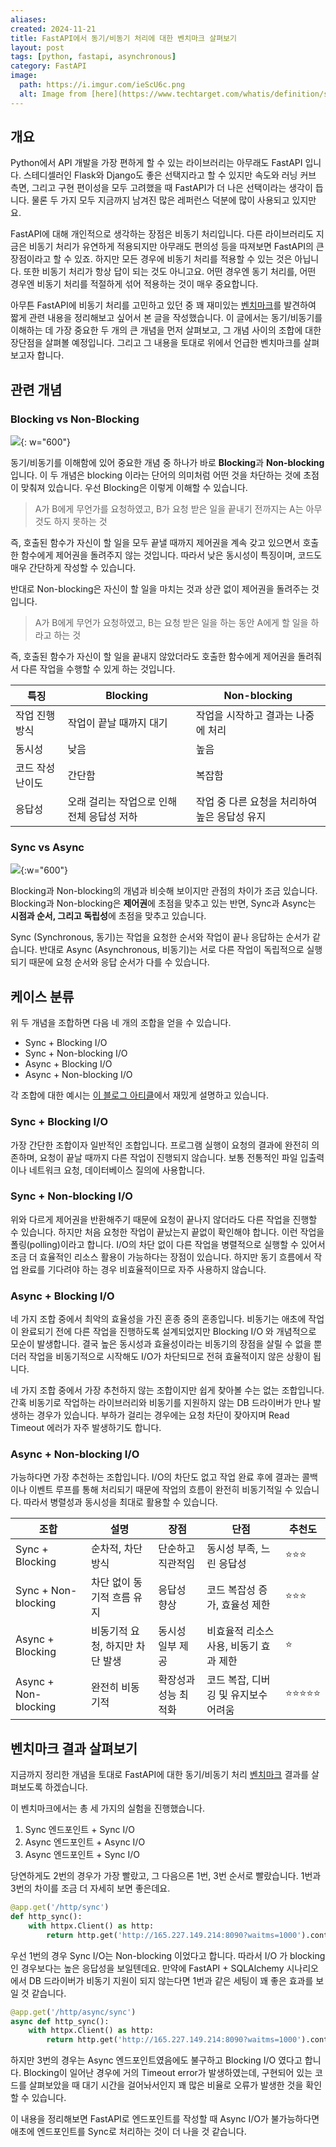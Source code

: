 ```yaml
---
aliases: 
created: 2024-11-21
title: FastAPI에서 동기/비동기 처리에 대한 벤치마크 살펴보기
layout: post
tags: [python, fastapi, asynchronous]
category: FastAPI
image:
  path: https://i.imgur.com/ieScU6c.png
  alt: Image from [here](https://www.techtarget.com/whatis/definition/synchronous-asynchronous-API)
---
```


## 개요

Python에서 API 개발을 가장 편하게 할 수 있는 라이브러리는 아무래도 FastAPI 입니다. 스테디셀러인 Flask와 Django도 좋은 선택지라고 할 수 있지만 속도와 러닝 커브 측면, 그리고 구현 편이성을 모두 고려했을 때 FastAPI가 더 나은 선택이라는 생각이 듭니다. 물론 두 가지 모두 지금까지 남겨진 많은 레퍼런스 덕분에 많이 사용되고 있지만요.

FastAPI에 대해 개인적으로 생각하는 장점은 비동기 처리입니다. 다른 라이브러리도 지금은 비동기 처리가 유연하게 적용되지만 아무래도 편의성 등을 따져보면 FastAPI의 큰 장점이라고 할 수 있죠. 하지만 모든 경우에 비동기 처리를 적용할 수 있는 것은 아닙니다. 또한 비동기 처리가 항상 답이 되는 것도 아니고요. 어떤 경우엔 동기 처리를, 어떤 경우엔 비동기 처리를 적절하게 섞어 적용하는 것이 매우 중요합니다.

아무튼 FastAPI에 비동기 처리를 고민하고 있던 중 꽤 재미있는 [벤치마크](https://github.com/Minibrams/fastapi-benchmark)를 발견하여 짧게 관련 내용을 정리해보고 싶어서 본 글을 작성했습니다. 이 글에서는 동기/비동기를 이해하는 데 가장 중요한 두 개의 큰 개념을 먼저 살펴보고, 그 개념 사이의 조합에 대한 장단점을 살펴볼 예정입니다. 그리고 그 내용을 토대로 위에서 언급한 벤치마크를 살펴보고자 합니다.

## 관련 개념

### Blocking vs Non-Blocking

![](https://i.imgur.com/LDs1aiq.png){: w="600"}

동기/비동기를 이해함에 있어 중요한 개념 중 하나가 바로 **Blocking**과 **Non-blocking** 입니다. 이 두 개념은 blocking 이라는 단어의 의미처럼 어떤 것을 차단하는 것에 초점이 맞춰져 있습니다. 우선 Blocking은 이렇게 이해할 수 있습니다.

> A가 B에게 무언가를 요청하였고, B가 요청 받은 일을 끝내기 전까지는 A는 아무 것도 하지 못하는 것

즉, 호출된 함수가 자신이 할 일을 모두 끝낼 때까지 제어권을 계속 갖고 있으면서 호출한 함수에게 제어권을 돌려주지 않는 것입니다. 따라서 낮은 동시성이 특징이며, 코드도 매우 간단하게 작성할 수 있습니다.

반대로 Non-blocking은 자신이 할 일을 마치는 것과 상관 없이 제어권을 돌려주는 것입니다.

> A가 B에게 무언가 요청하였고, B는 요청 받은 일을 하는 동안 A에게 할 일을 하라고 하는 것

즉, 호출된 함수가 자신이 할 일을 끝내지 않았더라도 호출한 함수에게 제어권을 돌려줘서 다른 작업을 수행할 수 있게 하는 것입니다.


| 특징             | Blocking                | Non-blocking                       |
| ---------------- | ----------------------- | ---------------------------------- |
| 작업 진행 방식   | 작업이 끝날 때까지 대기 | 작업을 시작하고 결과는 나중에 처리 |
| 동시성           | 낮음                    | 높음                               |
| 코드 작성 난이도 | 간단함                  |  복잡함                                  |
| 응답성           |  오래 걸리는 작업으로 인해 전체 응답성 저하 | 작업 중 다른 요청을 처리하여 높은 응답성 유지 |




### Sync vs Async

![](https://i.imgur.com/HRCjdit.png){:w="600"}

Blocking과 Non-blocking의 개념과 비슷해 보이지만 관점의 차이가 조금 있습니다. Blocking과 Non-blocking은 **제어권**에 초점을 맞추고 있는 반면, Sync과 Async는 **시점과 순서, 그리고 독립성**에 초점을 맞추고 있습니다.

Sync (Synchronous, 동기)는 작업을 요청한 순서와 작업이 끝나 응답하는 순서가 같습니다. 반대로 Async (Asynchronous, 비동기)는 서로 다른 작업이 독립적으로 실행되기 때문에 요청 순서와 응답 순서가 다를 수 있습니다.

## 케이스 분류

위 두 개념을 조합하면 다음 네 개의 조합을 얻을 수 있습니다.

- Sync + Blocking I/O
- Sync + Non-blocking I/O
- Async + Blocking I/O
- Async + Non-blocking I/O

각 조합에 대한 예시는 [이 블로그 아티클](https://musma.github.io/2019/04/17/blocking-and-synchronous.html)에서 재밌게 설명하고 있습니다.

### Sync + Blocking I/O

가장 간단한 조합이자 일반적인 조합입니다. 프로그램 실행이 요청의 결과에 완전히 의존하며, 요청이 끝날 때까지 다른 작업이 진행되지 않습니다. 보통 전통적인 파일 입출력이나 네트워크 요청, 데이터베이스 질의에 사용합니다.

### Sync + Non-blocking I/O

위와 다르게 제어권을 반환해주기 때문에 요청이 끝나지 않더라도 다른 작업을 진행할 수 있습니다. 하지만 처음 요청한 작업이 끝났는지 끝없이 확인해야 합니다. 이런 작업을 폴링(polling)이라고 합니다. I/O의 차단 없이 다른 작업을 병렬적으로 실행할 수 있어서 조금 더 효율적인 리소스 활용이 가능하다는 장점이 있습니다. 하지만 동기 흐름에서 작업 완료를 기다려야 하는 경우 비효율적이므로 자주 사용하지 않습니다.

### Async + Blocking I/O

네 가지 조합 중에서 최악의 효율성을 가진 혼종 중의 혼종입니다. 비동기는 애초에 작업이 완료되기 전에 다른 작업을 진행하도록 설계되었지만 Blocking I/O 와 개념적으로 모순이 발생합니다. 결국 높은 동시성과 효율성이라는 비동기의 장점을 살릴 수 없을 뿐더러 작업을 비동기적으로 시작해도 I/O가 차단되므로 전혀 효율적이지 않은 상황이 됩니다.

네 가지 조합 중에서 가장 추천하지 않는 조합이지만 쉽게 찾아볼 수는 없는 조합입니다. 간혹 비동기로 작업하는 라이브러리와 비동기를 지원하지 않는 DB 드라이버가 만나 발생하는 경우가 있습니다. 부하가 걸리는 경우에는 요청 차단이 잦아지며 Read Timeout 에러가 자주 발생하기도 합니다.

### Async + Non-blocking I/O

가능하다면 가장 추천하는 조합입니다. I/O의 차단도 없고 작업 완료 후에 결과는 콜백이나 이벤트 루프를 통해 처리되기 때문에 작업의 흐름이 완전히 비동기적일 수 있습니다. 따라서 병렬성과 동시성을 최대로 활용할 수 있습니다.


| 조합                 | 설명                            | 장점                 | 단점                                   | 추천도    |
| -------------------- | ------------------------------- | -------------------- | -------------------------------------- | --------- |
| Sync + Blocking      | 순차적, 차단 방식               | 단순하고 직관적임    | 동시성 부족, 느린 응답성               | ⭐️⭐️⭐️ |
| Sync + Non-blocking  | 차단 없이 동기적 흐름 유지      | 응답성 향상          | 코드 복잡성 증가, 효율성 제한          | ⭐️⭐️⭐️ |
| Async + Blocking     | 비동기적 요청, 하지만 차단 발생 | 동시성 일부 제공     | 비효율적 리소스 사용, 비동기 효과 제한 | ⭐️       |
| Async + Non-blocking | 완전히 비동기적                 | 확장성과 성능 최적화 | 코드 복잡, 디버깅 및 유지보수 어려움   | ⭐️⭐️⭐️⭐️⭐️          |


## 벤치마크 결과 살펴보기

지금까지 정리한 개념을 토대로 FastAPI에 대한 동기/비동기 처리 [벤치마크](https://github.com/Minibrams/fastapi-benchmark) 결과를 살펴보도록 하겠습니다. 

이 벤치마크에서는 총 세 가지의 실험을 진행했습니다.

1. Sync 엔드포인트 + Sync I/O
2. Async 엔드포인트 + Async I/O
3. Async 엔드포인트 + Sync I/O

당연하게도 2번의 경우가 가장 빨랐고, 그 다음으론 1번, 3번 순서로 빨랐습니다. 1번과 3번의 차이를 조금 더 자세히 보면 좋은데요. 

```python
@app.get('/http/sync')
def http_sync():
    with httpx.Client() as http:
        return http.get('http://165.227.149.214:8090?waitms=1000').content
```

우선 1번의 경우 Sync I/O는 Non-blocking 이었다고 합니다. 따라서 I/O 가 blocking인 경우보다는 높은 응답성을 보일텐데요. 만약에 FastAPI + SQLAlchemy 시나리오에서 DB 드라이버가 비동기 지원이 되지 않는다면 1번과 같은 세팅이 꽤 좋은 효과를 보일 것 같습니다.

```python
@app.get('/http/async/sync')
async def http_sync():
    with httpx.Client() as http:
        return http.get('http://165.227.149.214:8090?waitms=1000').content
```

하지만 3번의 경우는 Async 엔드포인트였음에도 불구하고 Blocking I/O 였다고 합니다. Blocking이 일어난 경우에 거의 Timeout error가 발생하였는데, 구현되어 있는 코드를 살펴보았을 때 대기 시간을 걸어놔서인지 꽤 많은 비율로 오류가 발생한 것을 확인할 수 있습니다.

이 내용을 정리해보면 FastAPI로 엔드포인트를 작성할 때 Async I/O가 불가능하다면 애초에 엔드포인트를 Sync로 처리하는 것이 더 나을 것 같습니다.